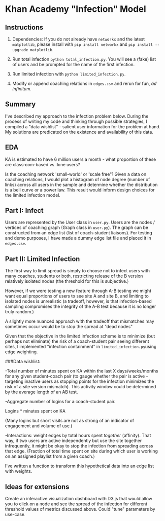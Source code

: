 Khan Academy "Infection" Model
============

## Instructions

1. Dependencies: If you do not already have `networkx` and the latest `matplotlib`, please install with `pip install networkx` and `pip install --upgrade matplotlib`.

2. Run total infection `python total_infection.py`. You will see a (fake) list of users and be prompted for the name of the first infection.

3. Run limited infection with `python limited_infection.py`.

4. Modify or append coaching relations in `edges.csv` and rerun for fun, *ad infinitum*.

## Summary

I've described my approach to the infection problem below. During the process of writing my code and thinking through possible strategies, I compiled a "data wishlist" - salient user information for the problem at hand. My solutions are predicated on the existence and availability of this data.

## EDA 

KA is estimated to have 6 million users a month - what proportion of these are classroom-based vs. lone users?

Is the coaching network 'small-world' or 'scale free'? Given a data on coaching relations, I would plot a histogram of node degree (number of links) across all users in the sample and determine whether the distribution is a bell curve or a power law. This result would inform design choices for the limited infection model.


## Part I: Infect

Users are represented by the User class in `user.py`. Users are the nodes / vertices of coaching graph (Graph class in `user.py`). The graph can be constructed from an edge list (list of coach-student liaisons). For testing and demo purposes, I have made a dummy edge list file and placed it in `edges.csv`. 

## Part II: Limited Infection

The first way to limit spread is simply to choose not to infect users with many coaches, students or both, restricting release of the B version relatively isolated nodes (the threshold for this is subjective.)

However, if we were testing a new feature through A-B testing we might want equal proportions of users to see site A and site B, and limiting to isolated nodes is unrealistic (a tradeoff, however, is that infection-based sampling compromises the integrity of the A-B test because it is no longer truly random.)

A slightly more nuanced approach with the tradeoff that mismatches may sometimes occur would be to stop the spread at "dead nodes"

Given that the objective in the limited infection scheme is to minimize (but perhaps not eliminate) the risk of a coach-student pair seeing different sites, I implemented "infection containment" in `limited_infection.py`using edge weighting. 


###Data wishlist:

-Total number of minutes spent on KA within the last X days/weeks/months for any given student-coach pair (to gauge whether the pair is active - targeting inactive users as stopping points for the infection minimizes the risk of a site version mismatch). This activity window could be determined by the average length of an AB test.

-Aggregate number of logins for a coach-student pair.

Logins * minutes spent on KA

(Many logins but short visits are not as strong of an indicator of engagement and volume of use.)

-Interactions: weight edges by total hours spent *together* (affinity). That way, if two users are active independently but use the site together infrequently, it might be okay to stop the infection from spreading across that edge. (Fraction of total time spent on site during which user is working on an assigned playlist from a given coach.)


I've written a function to transform this hypothetical data into an edge list with weights.

## Ideas for extensions

Create an interactive visualization dashboard with D3.js that would allow you to click on a node and see the spread of the infection for different threshold values of metrics discussed above. Could "tune" parameters by use-case. 